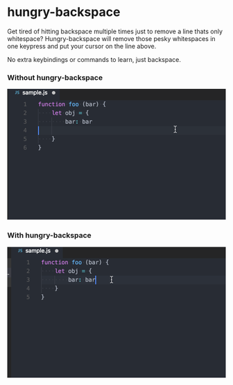 # hungry-backspace

Get tired of hitting backspace multiple times just to remove a line thats only whitespace? Hungry-backspace will remove those pesky whitespaces in one keypress and put your cursor on the line above.

No extra keybindings or commands to learn, just backspace.

### Without hungry-backspace
![without](assets/without.gif)

### With hungry-backspace
![with](assets/with.gif)
